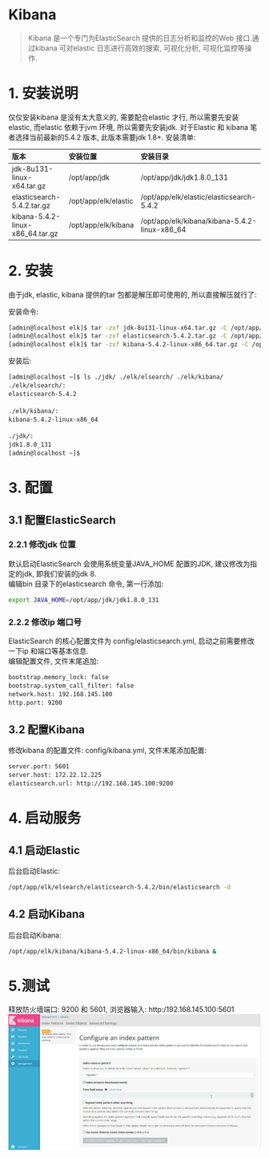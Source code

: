 # Kibana

> Kibana 是一个专门为ElasticSearch 提供的日志分析和监控的Web 接口.通过kibana 可对elastic 日志进行高效的搜索, 可视化分析, 可视化监控等操作.

# 1. 安装说明

仅仅安装kibana 是没有太大意义的, 需要配合elastic 才行, 所以需要先安装elastic, 而elastic 依赖于jvm 环境, 所以需要先安装jdk. 对于Elastic 和 kibana 笔者选择当前最新的5.4.2 版本, 此版本需要jdk 1.8+. 安装清单:

| 版本 | 安装位置 | 安装目录 |
| :--- | :--- | :--- |
| jdk-8u131-linux-x64.tar.gz | /opt/app/jdk | /opt/app/jdk/jdk1.8.0_131 |
| elasticsearch-5.4.2.tar.gz | /opt/app/elk/elastic | /opt/app/elk/elastic/elasticsearch-5.4.2|
| kibana-5.4.2-linux-x86_64.tar.gz | /opt/app/elk/kibana | /opt/app/elk/kibana/kibana-5.4.2-linux-x86_64 |


# 2. 安装
由于jdk, elastic, kibana 提供的tar 包都是解压即可使用的, 所以直接解压就行了:

安装命令:
```bash
[admin@localhost elk]$ tar -zxf jdk-8u131-linux-x64.tar.gz -C /opt/app/jdk
[admin@localhost elk]$ tar -zxf elasticsearch-5.4.2.tar.gz -C /opt/app/elk/elastic
[admin@localhost elk]$ tar -zxf kibana-5.4.2-linux-x86_64.tar.gz -C /opt/app/elk/kibana
```

安装后:
```bash
[admin@localhost ~]$ ls ./jdk/ ./elk/elsearch/ ./elk/kibana/
./elk/elsearch/:
elasticsearch-5.4.2

./elk/kibana/:
kibana-5.4.2-linux-x86_64

./jdk/:
jdk1.8.0_131 
[admin@localhost ~]$
```

# 3. 配置

## 3.1 配置ElasticSearch

### 2.2.1 修改jdk 位置

默认启动ElasticSearch 会使用系统变量JAVA\_HOME 配置的JDK, 建议修改为指定的jdk, 即我们安装的jdk 8.   
编辑bin 目录下的elasticsearch 命令, 第一行添加:

```bash
export JAVA_HOME=/opt/app/jdk/jdk1.8.0_131
```

### 2.2.2 修改ip 端口号

ElasticSearch 的核心配置文件为 config/elasticsearch.yml, 启动之前需要修改一下ip 和端口等基本信息.  
编辑配置文件, 文件末尾追加:

```bash
bootstrap.memory_lock: false
bootstrap.system_call_filter: false       
network.host: 192.168.145.100
http.port: 9200
```

## 3.2 配置Kibana
修改kibana 的配置文件: config/kibana.yml, 文件末尾添加配置:

```bash
server.port: 5601
server.host: 172.22.12.225
elasticsearch.url: http://192.168.145.100:9200
```

# 4. 启动服务
## 4.1 启动Elastic
后台启动Elastic:
```bash
/opt/app/elk/elsearch/elasticsearch-5.4.2/bin/elasticsearch -d
```

## 4.2 启动Kibana
后台启动Kibana:
```bash
/opt/app/elk/kibana/kibana-5.4.2-linux-x86_64/bin/kibana &
```

# 5.测试
释放防火墙端口: 9200 和  5601, 浏览器输入: http:/192.168.145.100:5601
![](/assets/kibana_2017-06-26_164619.png)



